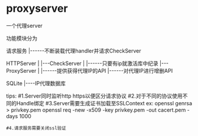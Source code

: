 # proxyserver
一个代理server



功能模块分为

请求服务
	|------不断装载代理handler并请求CheckServer


HTTPServer
	|
	|---CheckServer
	|		|------只要有ip就激活库中纪录
	|---ProxyServer
	|		|------提供获得代理IP的API
			|------对代理IP进行增删API

SQLite
	|----IP代理数据库

tips:
	#1.Server同时监听http https以便区分请求协议
	#2.对于不同的协议使用不同的Handle绑定
	#3.Server需要生成证书加载至SSLContext
	ex:	openssl genrsa > privkey.pem
		openssl req -new -x509 -key privkey.pem -out cacert.pem -days 1000



	#4.请求服务需要关闭ssl验证